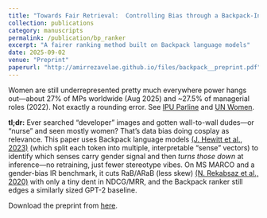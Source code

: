 ```yaml
---
title: "Towards Fair Retrieval:  Controlling Bias through a Backpack-Inspired Architecture"
collection: publications 
category: manuscripts 
permalink: /publication/bp_ranker
excerpt: "A fairer ranking method built on Backpack language models"
date: 2025-09-02 
venue: "Preprint"
paperurl: "http://amirrezavelae.github.io/files/backpack__preprint.pdf"  
---
```

Women are still underrepresented pretty much everywhere power hangs out—about 27% of MPs worldwide (Aug 2025) and ~27.5% of managerial roles (2022). Not exactly a rounding error. See <a href="https://data.ipu.org/women-averages/?date_year=2025&date_month=08" target="_blank">IPU Parline</a> and <a href="https://www.unwomen.org/sites/default/files/2024-09/progress-on-the-sustainable-development-goals-the-gender-snapshot-2024-en.pdf" target="_blank">UN Women</a>.

**tl;dr:** Ever searched “developer” images and gotten wall-to-wall dudes—or “nurse” and seen mostly women? That’s data bias doing cosplay as relevance. This paper uses Backpack language models <a href="https://arxiv.org/abs/2305.16765" target="_blank">(J. Hewitt et al., 2023)</a> (which split each token into multiple, interpretable “sense” vectors) to identify which senses carry gender signal and then *turns those down* at inference—no retraining, just fewer stereotype vibes. On MS MARCO and a gender-bias IR benchmark, it cuts RaB/ARaB (less skew) <a href="https://arxiv.org/abs/2005.00372" target="_blank">(N. Rekabsaz et al., 2020)</a> with only a tiny dent in NDCG/MRR, and the Backpack ranker still edges a similarly sized GPT-2 baseline.

Download the preprint from <a href="http://amirrezavelae.github.io/files/backpack__preprint.pdf" target="_blank">here</a>.

